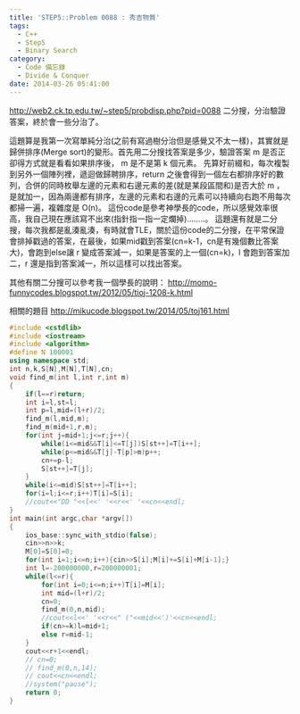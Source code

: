 ```yaml
---
title: 'STEP5::Problem 0088 : 秀吉物質'
tags:
  - C++
  - Step5
  - Binary Search
category:
  - Code 備忘錄
  - Divide & Conquer
date: 2014-03-26 05:41:00
---
```



http://web2.ck.tp.edu.tw/~step5/probdisp.php?pid=0088
二分搜，分治驗證答案，終於會一些分治了。

<!--more-->

這題算是我第一次寫單純分治(之前有寫過樹分治但是感覺又不太一樣)，其實就是歸併排序(Merge sort)的變形。首先用二分搜找答案是多少，驗證答案 m 是否正卻得方式就是看看如果排序後， m 是不是第 k 個元素。 先算好前綴和，每次複製到另外一個陣列裡，遞迴做歸聘排序，return 之後會得到一個左右都排序好的數列，合併的同時枚舉左邊的元素和右邊元素的差(就是某段區間和)是否大於 m ，是就加一，因為兩邊都有排序，左邊的元素和右邊的元素可以持續向右跑不用每次都掃一遍，複雜度是 O(n)。
這份code是參考神學長的code，所以感覺效率很高，我自己現在應該寫不出來(指針指一指一定爛掉)........。
這題還有就是二分搜，每次我都是亂湊亂湊，有時就會TLE，關於這份code的二分搜，在平常保證會排掉戳過的答案，在最後，如果mid戳到答案(cn=k-1，cn是有幾個數比答案大)，會跑到else讓 r 變成答案減一，如果是答案的上一個(cn=k)，l 會跑到答案加二，r 還是指到答案減一，所以這樣可以找出答案。

其他有關二分搜可以參考我一個學長的說明：
http://momo-funnycodes.blogspot.tw/2012/05/tioj-1208-k.html

相關的題目
http://mikucode.blogspot.tw/2014/05/toj161.html



``` c++
#include <cstdlib>
#include <iostream>
#include <algorithm>
#define N 100001
using namespace std;
int n,k,S[N],M[N],T[N],cn;
void find_m(int l,int r,int m)
{
    if(l==r)return;
    int i=l,st=l;
    int p=l,mid=(l+r)/2;
    find_m(l,mid,m);
    find_m(mid+1,r,m);
    for(int j=mid+1;j<=r;j++){
        while(i<=mid&&T[i]<=T[j])S[st++]=T[i++];
        while(p<=mid&&T[j]-T[p]>m)p++;
        cn+=p-l;
        S[st++]=T[j];
    }
    while(i<=mid)S[st++]=T[i++];
    for(i=l;i<=r;i++)T[i]=S[i];
    //cout<<"DD "<<l<<' '<<r<<' '<<cn<<endl;
}
int main(int argc,char *argv[])
{
    ios_base::sync_with_stdio(false);
    cin>>n>>k;
    M[0]=S[0]=0;
    for(int i=1;i<=n;i++){cin>>S[i];M[i]+=S[i]+M[i-1];}
    int l=-200000000,r=200000001;
    while(l<=r){
        for(int i=0;i<=n;i++)T[i]=M[i];
        int mid=(l+r)/2;
        cn=0;
        find_m(0,n,mid);
        //cout<<l<<' '<<r<<" ("<<mid<<')'<<cn<<endl;
        if(cn>=k)l=mid+1;
        else r=mid-1;
    }
    cout<<r+1<<endl;
    // cn=0;
    // find_m(0,n,14);
    // cout<<cn<<endl;
    //system("pause");
    return 0;
}
```